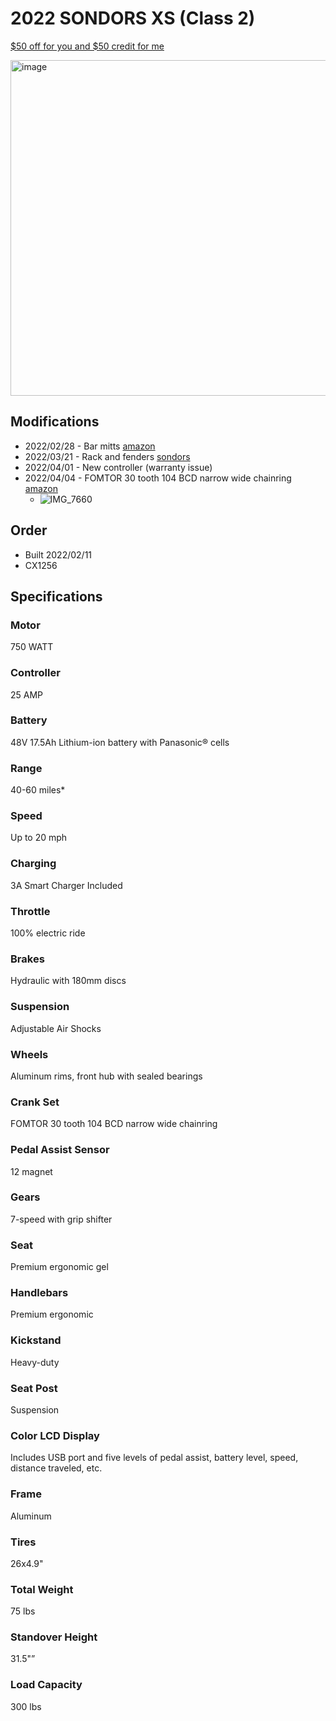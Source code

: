 # 2022 SONDORS XS (Class 2)

[$50 off for you and $50 credit for me](http://sondors.refr.cc/steveg)

<img width="537" alt="image" src="https://user-images.githubusercontent.com/325813/159341177-c305e940-42b6-4f84-9b04-5594cb03a20b.png">

## Modifications

- 2022/02/28 - Bar mitts [amazon](https://www.amazon.com/gp/product/B002VK1MC2/)
- 2022/03/21 - Rack and fenders [sondors](https://shop.sondors.com/collections/sondors-x-xs-fat-tires-accessories/products/sondors-xs-fender-rack-bag-june-shipping)
- 2022/04/01 - New controller (warranty issue)
- 2022/04/04 - FOMTOR 30 tooth 104 BCD narrow wide chainring [amazon](https://www.amazon.com/gp/product/B077RZWJ1Q)
  - ![IMG_7660](https://user-images.githubusercontent.com/325813/161622369-6b70ca11-d24e-4afc-bdee-1c49052a76a0.png)


## Order

- Built 2022/02/11
- CX1256

## Specifications

### Motor

750 WATT

### Controller

25 AMP

### Battery

48V 17.5Ah Lithium-ion battery with Panasonic® cells

### Range

40-60 miles*

### Speed

Up to 20 mph

### Charging

3A Smart Charger Included

### Throttle

100% electric ride

### Brakes

Hydraulic with 180mm discs

### Suspension

Adjustable Air Shocks

### Wheels

Aluminum rims, front hub with sealed bearings

### Crank Set

FOMTOR 30 tooth 104 BCD narrow wide chainring

### Pedal Assist Sensor

12 magnet

### Gears

7-speed with grip shifter

### Seat

Premium ergonomic gel

### Handlebars

Premium ergonomic

### Kickstand

Heavy-duty

### Seat Post

Suspension

### Color LCD Display

Includes USB port and five levels of pedal assist, battery level, speed, distance traveled, etc.

### Frame

Aluminum

### Tires

26x4.9"

### Total Weight

75 lbs

### Standover Height

31.5"”

### Load Capacity

300 lbs

